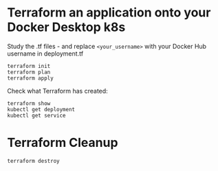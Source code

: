 # Terraform an application onto your Docker Desktop k8s
Study the .tf files - and replace `<your_username>` with your Docker Hub username in deployment.tf

    terraform init
    terraform plan
    terraform apply

 Check what Terraform has created:

    terraform show
    kubectl get deployment
    kubectl get service

# Terraform Cleanup

    terraform destroy
